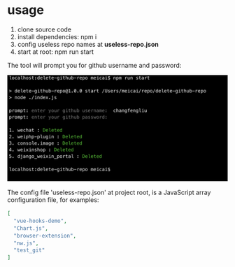 # usage

1. clone source code
2. install dependencies: npm i
3. config useless repo names at **useless-repo.json**
4. start at root: npm run start

The tool will prompt you for github username and password:

![demo](./screenshot.png)


The config file 'useless-repo.json' at project root, is a JavaScript array configuration file, for examples:
```JSON
[
  "vue-hooks-demo",
  "Chart.js",
  "browser-extension",
  "nw.js",
  "test_git"  
]
```
